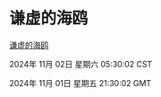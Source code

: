 # 谦虚的海鸥
[谦虚的海鸥](http://219.139.197.74:56308/qxdho/course/base/hotlink/index.php)

2024年 11月 02日 星期六 05:30:02 CST

2024年 11月 01日 星期五 21:30:02 GMT
